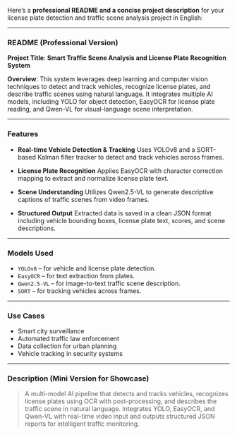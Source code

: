 Here’s a **professional README and a concise project description** for your license plate detection and traffic scene analysis project in English:

---

###  **README (Professional Version)**

**Project Title**: **Smart Traffic Scene Analysis and License Plate Recognition System**

**Overview**:
This system leverages deep learning and computer vision techniques to detect and track vehicles, recognize license plates, and describe traffic scenes using natural language. It integrates multiple AI models, including YOLO for object detection, EasyOCR for license plate reading, and Qwen-VL for visual-language scene interpretation.

---

###  Features

* **Real-time Vehicle Detection & Tracking**
  Uses YOLOv8 and a SORT-based Kalman filter tracker to detect and track vehicles across frames.

* **License Plate Recognition**
  Applies EasyOCR with character correction mapping to extract and normalize license plate text.

* **Scene Understanding**
  Utilizes Qwen2.5-VL to generate descriptive captions of traffic scenes from video frames.

* **Structured Output**
  Extracted data is saved in a clean JSON format including vehicle bounding boxes, license plate text, scores, and scene descriptions.

---

###  Models Used

* `YOLOv8` – for vehicle and license plate detection.
* `EasyOCR` – for text extraction from plates.
* `Qwen2.5-VL` – for image-to-text traffic scene description.
* `SORT` – for tracking vehicles across frames.

---

### Use Cases

* Smart city surveillance
* Automated traffic law enforcement
* Data collection for urban planning
* Vehicle tracking in security systems

---

###  Description (Mini Version for Showcase)

> A multi-model AI pipeline that detects and tracks vehicles, recognizes license plates using OCR with post-processing, and describes the traffic scene in natural language. Integrates YOLO, EasyOCR, and Qwen-VL with real-time video input and outputs structured JSON reports for intelligent traffic monitoring.


